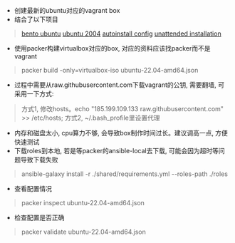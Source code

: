 * 创建最新的ubuntu对应的vagrant box
* 结合了以下项目
 > [bento ubuntu](https://github.com/chef/bento)
 > [ubuntu 2004](https://github.com/geerlingguy/packer-boxes)
 > [autoinstall config](https://ubuntu.com/server/docs/install/autoinstall-reference)
 > [unattended installation](https://www.packer.io/guides/automatic-operating-system-installs/preseed_ubuntu)
 
* 使用packer构建virtualbox对应的box, 对应的资料应该找packer而不是vagrant
 > packer build -only=virtualbox-iso ubuntu-22.04-amd64.json
* 过程中需要从raw.githubusercontent.com下载vagrant的公钥, 需要翻墙, 可采用一下方式:
 > 方式1, 修改hosts。echo "185.199.109.133 raw.githubusercontent.com" >> /etc/hosts;
 > 方式2, ~/.bash_profile里设置代理
* 内存和磁盘太小, cpu算力不够, 会导致box制作时间过长。建议调高一点, 方便快速测试
* 下载roles到本地, 若是等packer的ansible-local去下载, 可能会因为超时等问题导致下载失败
 > ansible-galaxy install -r ./shared/requirements.yml --roles-path ./roles
* 查看配置情况
 > packer inspect ubuntu-22.04-amd64.json
* 检查配置是否正确
 > packer validate ubuntu-22.04-amd64.json